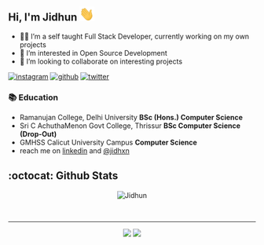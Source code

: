 ## Hi, I'm Jidhun <img src="https://raw.githubusercontent.com/ABSphreak/ABSphreak/master/gifs/Hi.gif" width="30px">
- 👨‍💻 I’m a self taught Full Stack Developer, currently working on my own projects
- 💞️ I’m interested in Open Source Development
- 👀 I’m looking to collaborate on interesting projects

[![instagram](https://badges.aleen42.com/src/instagram.svg)](https://www.instagram.com/jidhxn/) [ ![github](https://badges.aleen42.com/src/github.svg)](https://github.com/Jidhxn)
 [ ![twitter](https://badges.aleen42.com/src/twitter.svg)](https://twitter.com/jidhxn)
### 📚 Education

- Ramanujan College, Delhi University **BSc (Hons.) Computer Science**
- Sri C AchuthaMenon Govt College, Thrissur **BSc Computer Science (Drop-Out)**
- GMHSS Calicut University Campus **Computer Science**
- reach me on [linkedin](https://www.linkedin.com/in/jidhun-pp-12594322b) and [@jidhxn](https://www.instagram.com/jidhxn/)

## :octocat: Github Stats

<p align="center"><img align="center" src="https://github-readme-streak-stats.herokuapp.com/?user=Jidhxn&theme=dark" alt="Jidhun" /></p>

<br /><hr />

<p align="center">
<img height="180em" src="https://github-readme-stats.vercel.app/api?username=Jidhxn&show_icons=true&theme=dark&hide_border=true" />
<img height="180em" src="https://github-readme-stats.vercel.app/api/top-langs/?username=Jidhxn&theme=dark&hide_border=true&layout=compact" /> 
</p>
